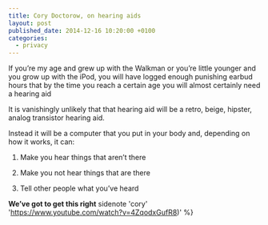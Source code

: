 ```yaml
---
title: Cory Doctorow, on hearing aids
layout: post
published_date: 2014-12-16 10:20:00 +0100
categories:
  - privacy
---
```


If you’re my age and grew up with the Walkman or you’re little younger and you grow up with the iPod, you will have logged enough punishing earbud hours that by the time you reach a certain age you will almost certainly need a hearing aid

It is vanishingly unlikely that that hearing aid will be a retro, beige, hipster, analog transistor hearing aid.

Instead it will be a computer that you put in your body and, depending on how it works, it can:

1) Make you hear things that aren’t there

2) Make you not hear things that are there

3) Tell other people what you’ve heard

**We’ve got to get this right**
sidenote 'cory' 'https://www.youtube.com/watch?v=4ZqodxGufR8)' %}


